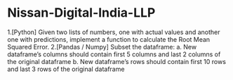 # Nissan-Digital-India-LLP
1.[Python] Given two lists of numbers, one with actual values and another one with predictions, implement a function to calculate the Root Mean Squared Error.
2.[Pandas / Numpy] Subset the dataframe:
a. New dataframe’s columns should contain first 5 columns and last 2 columns of the original dataframe
b. New dataframe’s rows should contain first 10 rows and last 3 rows of the original dataframe
